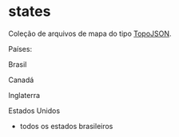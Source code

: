 # states

Coleção de arquivos de mapa do tipo [TopoJSON](https://github.com/topojson/topojson).

Países:


Brasil

Canadá

Inglaterra

Estados Unidos

+ todos os estados brasileiros
